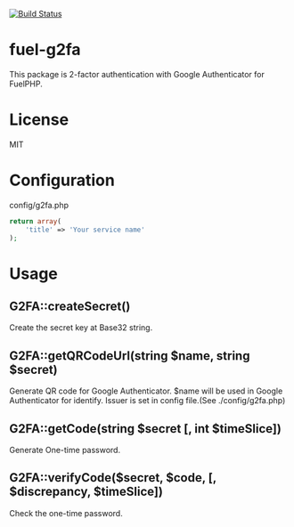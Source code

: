 [![Build Status](https://travis-ci.org/yoshihisa/fuel-g2fa.svg?branch=master)](https://travis-ci.org/yoshihisa/fuel-g2fa)
# fuel-g2fa

This package is 2-factor authentication with Google Authenticator for FuelPHP.

# License

MIT

# Configuration

config/g2fa.php

```php
return array(
    'title' => 'Your service name'
);
```

# Usage

## G2FA::createSecret()

Create the secret key at Base32 string.

## G2FA::getQRCodeUrl(string $name, string $secret)

Generate QR code for Google Authenticator.
$name will be used in Google Authenticator for identify.
Issuer is set in config file.(See ./config/g2fa.php)

## G2FA::getCode(string $secret [, int $timeSlice])

Generate One-time password.

## G2FA::verifyCode($secret, $code, [, $discrepancy, $timeSlice])

Check the one-time password.
